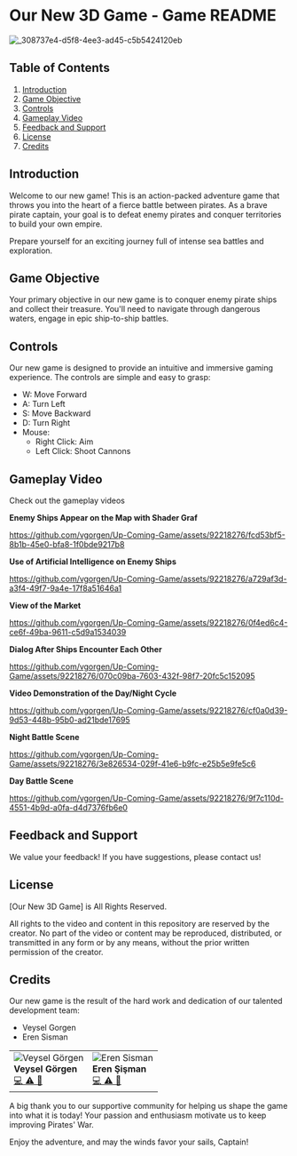 # Our New 3D Game - Game README

![_308737e4-d5f8-4ee3-ad45-c5b5424120eb](https://github.com/vgorgen/Up-Coming-Game/assets/92218276/6585326d-826f-4ea8-98f7-cf68d5601213)


## Table of Contents

1. [Introduction](#introduction)
2. [Game Objective](#game-objective)
3. [Controls](#controls)
4. [Gameplay Video](#gameplay-video) 
5. [Feedback and Support](#feedback-and-support)
6. [License](#license)
7. [Credits](#credits)

## Introduction

Welcome to our new game! This is an action-packed adventure game that throws you into the heart of a fierce battle between pirates. 
As a brave pirate captain, your goal is to defeat enemy pirates and conquer territories to build your own empire.

Prepare yourself for an exciting journey full of intense sea battles and exploration.

## Game Objective

Your primary objective in our new game is to conquer enemy pirate ships and collect their treasure. You'll need to navigate through dangerous waters, engage in epic ship-to-ship battles. 


## Controls

Our new game is designed to provide an intuitive and immersive gaming experience. The controls are simple and easy to grasp:

- W: Move Forward
- A: Turn Left
- S: Move Backward
- D: Turn Right
- Mouse:
  -  Right Click: Aim
  -  Left Click: Shoot Cannons

## Gameplay Video
Check out the gameplay videos

**Enemy Ships Appear on the Map with Shader Graf**

https://github.com/vgorgen/Up-Coming-Game/assets/92218276/fcd53bf5-8b1b-45e0-bfa8-1f0bde9217b8


**Use of Artificial Intelligence on Enemy Ships**


https://github.com/vgorgen/Up-Coming-Game/assets/92218276/a729af3d-a3f4-49f7-9a4e-17f8a51646a1

**View of the Market**

https://github.com/vgorgen/Up-Coming-Game/assets/92218276/0f4ed6c4-ce6f-49ba-9611-c5d9a1534039

**Dialog After Ships Encounter Each Other**

https://github.com/vgorgen/Up-Coming-Game/assets/92218276/070c09ba-7603-432f-98f7-20fc5c152095


**Video Demonstration of the Day/Night Cycle**

https://github.com/vgorgen/Up-Coming-Game/assets/92218276/cf0a0d39-9d53-448b-95b0-ad21bde17695


**Night Battle Scene**

https://github.com/vgorgen/Up-Coming-Game/assets/92218276/3e826534-029f-41e6-b9fc-e25b5e9fe5c6


**Day Battle Scene**

https://github.com/vgorgen/Up-Coming-Game/assets/92218276/9f7c110d-4551-4b9d-a0fa-d4d7376fb6e0





## Feedback and Support

We value your feedback! If you have suggestions, please contact us!

## License
[Our New 3D Game] is All Rights Reserved.

All rights to the video and content in this repository are reserved by the creator. 
No part of the video or content may be reproduced, distributed, or transmitted in any form or by any means, without the prior written permission of the creator.
  

## Credits

Our new game is the result of the hard work and dedication of our talented development team:

- Veysel Gorgen
- Eren Sisman


|     |     |
| --- | --- |
| ![Veysel Görgen](https://avatars.githubusercontent.com/u/92218276?s=400&u=fc273166491e26ed615ab53bca7820f43b9f230e&v=4)<br />**Veysel Görgen**<br />[💻 ⚠️ 🐛](https://github.com/amplication/amplication/commits?author=vgorgen) | ![Eren Sisman](https://avatars.githubusercontent.com/u/93434398?v=4) <br />**Eren Şişman**<br />[💻 ⚠️ 🐛]([https://github.com/amplication/amplication/commits?author=ERENSISMAN61](https://github.com/ERENSISMAN61)) |

A big thank you to our supportive community for helping us shape the game into what it is today! Your passion and enthusiasm motivate us to keep improving Pirates' War.

Enjoy the adventure, and may the winds favor your sails, Captain!
